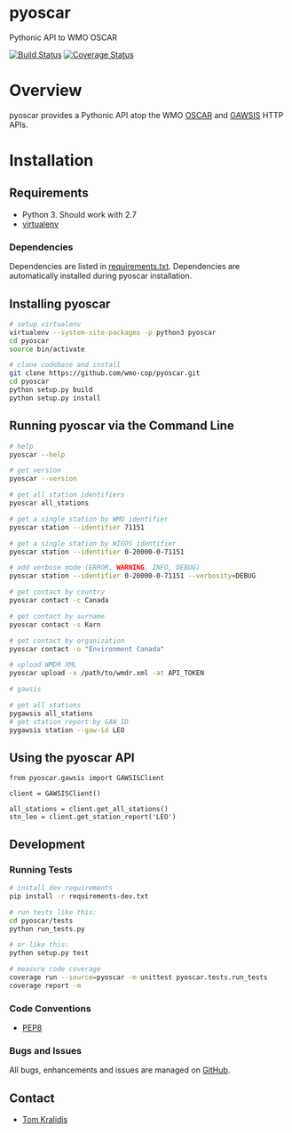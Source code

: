 # pyoscar

Pythonic API to WMO OSCAR

[![Build Status](https://travis-ci.org/wmo-cop/pyoscar.png)](https://travis-ci.org/wmo-cop/pyoscar)
[![Coverage Status](https://coveralls.io/repos/github/wmo-cop/pyoscar/badge.svg?branch=master)](https://coveralls.io/github/wmo-cop/pyoscar?branch=master)

# Overview

pyoscar provides a Pythonic API atop the WMO [OSCAR](https://oscar.wmo.int/surface/index.html)
and [GAWSIS](https://gawsis.meteoswiss.ch/GAWSIS/index.html) HTTP APIs.

# Installation

## Requirements
- Python 3.  Should work with 2.7
- [virtualenv](https://virtualenv.pypa.io/)

### Dependencies
Dependencies are listed in [requirements.txt](requirements.txt). Dependencies
are automatically installed during pyoscar installation.

## Installing pyoscar

```bash
# setup virtualenv
virtualenv --system-site-packages -p python3 pyoscar
cd pyoscar
source bin/activate

# clone codebase and install
git clone https://github.com/wmo-cop/pyoscar.git
cd pyoscar
python setup.py build
python setup.py install
```

## Running pyoscar via the Command Line

```bash
# help
pyoscar --help

# get version
pyoscar --version

# get all station identifiers
pyoscar all_stations 

# get a single station by WMO identifier
pyoscar station --identifier 71151

# get a single station by WIGOS identifier
pyoscar station --identifier 0-20000-0-71151

# add verbose mode (ERROR, WARNING, INFO, DEBUG)
pyoscar station --identifier 0-20000-0-71151 --verbosity=DEBUG

# get contact by country
pyoscar contact -c Canada

# get contact by surname
pyoscar contact -s Karn

# get contact by organization
pyoscar contact -o "Environment Canada"

# upload WMDR XML
pyoscar upload -x /path/to/wmdr.xml -at API_TOKEN

# gawsis

# get all stations
pygawsis all_stations
# get station report by GAW ID
pygawsis station --gaw-id LEO
```

## Using the pyoscar API

```
from pyoscar.gawsis import GAWSISClient

client = GAWSISClient()

all_stations = client.get_all_stations()
stn_leo = client.get_station_report('LEO')
```

## Development

### Running Tests

```bash
# install dev requirements
pip install -r requirements-dev.txt

# run tests like this:
cd pyoscar/tests
python run_tests.py

# or like this:
python setup.py test

# measure code coverage
coverage run --source=pyoscar -m unittest pyoscar.tests.run_tests
coverage report -m
```

### Code Conventions

* [PEP8](https://www.python.org/dev/peps/pep-0008)

### Bugs and Issues

All bugs, enhancements and issues are managed on [GitHub](https://github.com/wmo-cop/pyoscar/issues).

## Contact

* [Tom Kralidis](https://github.com/tomkralidis)
